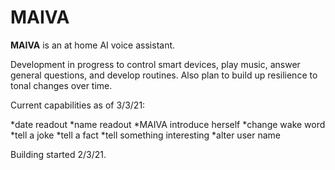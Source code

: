 # MAIVA
**MAIVA** is an at home AI voice assistant.

Development in progress to control smart devices, play music, answer general questions, and develop routines.
Also plan to build up resilience to tonal changes over time.

Current capabilities as of 3/3/21:

*date readout
*name readout
*MAIVA introduce herself
*change wake word
*tell a joke
*tell a fact
*tell something interesting
*alter user name
  

Building started 2/3/21.

